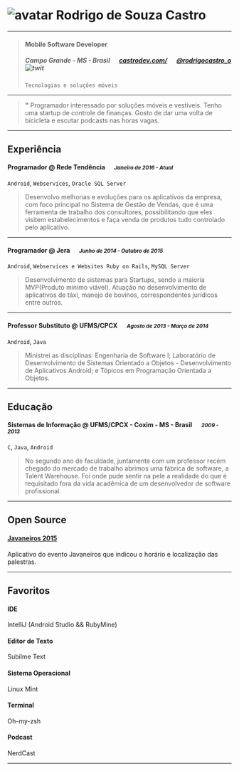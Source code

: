 # ![avatar][] Rodrigo de Souza Castro

---

> #### Mobile Software Developer
> #####  Campo Grande - MS - Brasil &emsp; [castrodev.com/][homepage] &emsp; [@rodrigocastro_o][twitter] ![twit][]
> `Tecnologias e soluções móveis`

---
> **"** Programador interessado por soluções móveis e vestíveis. Tenho uma startup de controle de finanças. Gosto de dar uma volta de bicicleta e escutar podcasts nas horas vagas.


---
## Experiência
#### Programador @ Rede Tendência &emsp; <small>*Janeiro de 2016 - Atual*</small>
`Android`, `Webservices`, `Oracle SQL Server`
> Desenvolvo melhorias e evoluções para os aplicativos da empresa, com foco principal no Sistema de Gestão de Vendas, que é uma ferramenta de trabalho dos consultores, possibilitando que eles visitem estabelecimentos e faça venda de produtos tudo controlado pelo aplicativo.

---
#### Programador @ Jera &emsp; <small>*Junho de 2014 - Outubro de 2015*</small>
`Android`, `Webservices e Websites Ruby on Rails`, `MySQL Server`
> Desenvolvimento de sistemas para Startups, sendo a maioria MVP(Produto minimo viável). Atuação no desenvolvimento de aplicativos de táxi, manejo de bovinos, correspondentes jurídicos entre outros.

---
#### Professor Substituto @ UFMS/CPCX &emsp; <small>*Agosto de 2013 - Março de 2014*</small>
`Android`, `Java`
> Ministrei as disciplinas: Engenharia de Software I; Laboratório de Desenvolvimento de Sistemas Orientado a Objetos - Desenvolvimento de Aplicativos Android; e Tópicos em Programação Orientada a Objetos.

---
## Educação
#### Sistemas de Informação @ UFMS/CPCX - Coxim - MS - Brasil &emsp; <small>*2009 - 2013*</small>
`C`, `Java`, `Android`
> No segundo ano de faculdade, juntamente com um professor recém chegado do mercado de trabalho abrimos uma fábrica de software, a Talent Warehouse. Foi onde pude sentir na pele a realidade do que é requisitado fora da vida acadêmica de um desenvolvedor de software profissional.

---
## Open Source
#### [Javaneiros 2015](https://github.com/castrors/Javaneiros2015)
Aplicativo do evento Javaneiros que indicou o horário e localização das palestras.

---
## Favoritos
#### IDE
IntelliJ (Android Studio && RubyMine)
#### Editor de Texto
Subilme Text
#### Sistema Operacional
Linux Mint
#### Terminal
Oh-my-zsh
#### Podcast
NerdCast

---
[avatar]: http://0.gravatar.com/avatar/8dd7b07e3405e5d5de84058dddf8f5f8?s=240
[homepage]: http://castrodev.com/
[twitter]: https://twitter.com/rodrigocastro_o
[twit]: http://cdn-careers.sstatic.net/careers/Img/icon-twitter.png?v=b1bd58ad2034
